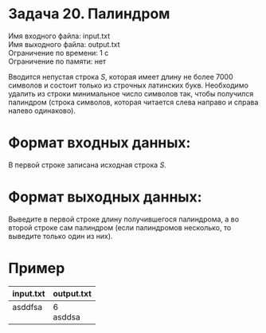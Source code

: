 # Задача 20. Палиндром
Имя входного файла: input.txt  
Имя выходного файла: output.txt  
Ограничение по времени: 1 с  
Ограничение по памяти: нет  

Вводится непустая строка $S$, которая имеет длину не более $7000$ символов и состоит только из строчных латинских букв. Необходимо удалить из строки минимальное число символов так, чтобы получился палиндром (строка символов, которая читается слева направо и справа налево одинаково).

# Формат входных данных:

В первой строке записана исходная строка $S$.

# Формат выходных данных:

Выведите в первой строке длину получившегося палиндрома, а во второй строке сам палиндром (если палиндромов несколько, то выведите только один из них).

# Пример
<table>
    <thead>
        <tr>
            <th align="center">input.txt</th>
            <th align="center">output.txt</th>
        </tr>
    </thead>
    <tbody>
        <tr>
            <td valign="top">asddfsa</td>
            <td valign="top">6</br>
            asddsa
            </td>
        </tr>
    </tbody>
</table>